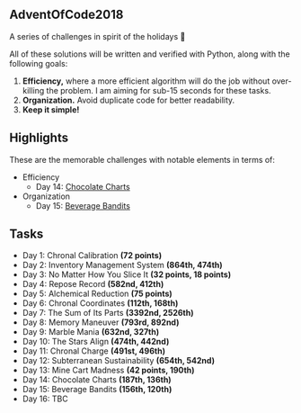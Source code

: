 ## AdventOfCode2018
A series of challenges in spirit of the holidays 🎄

All of these solutions will be written and verified with Python, along with the following goals:
1. __Efficiency,__ where a more efficient algorithm will do the job without over-killing the problem. I am aiming for sub-15 seconds for these tasks.
2. __Organization.__ Avoid duplicate code for better readability.
3. __Keep it simple!__

## Highlights
These are the memorable challenges with notable elements in terms of:
- Efficiency
  - Day 14: [Chocolate Charts](https://github.com/zecookiez/AdventOfCode2018/blob/master/day14_chocolateCharts.py)
- Organization
  - Day 15: [Beverage Bandits](https://github.com/zecookiez/AdventOfCode2018/blob/master/day15_beverageBandits.py)

## Tasks
- Day 1: Chronal Calibration __(72 points)__
- Day 2: Inventory Management System __(864th, 474th)__
- Day 3: No Matter How You Slice It __(32 points, 18 points)__
- Day 4: Repose Record __(582nd, 412th)__
- Day 5: Alchemical Reduction __(75 points)__
- Day 6: Chronal Coordinates __(112th, 168th)__
- Day 7: The Sum of Its Parts __(3392nd, 2526th)__
- Day 8: Memory Maneuver __(793rd, 892nd)__
- Day 9: Marble Mania __(632nd, 327th)__
- Day 10: The Stars Align __(474th, 442nd)__
- Day 11: Chronal Charge __(491st, 496th)__
- Day 12: Subterranean Sustainability __(654th, 542nd)__
- Day 13: Mine Cart Madness __(42 points, 190th)__
- Day 14: Chocolate Charts __(187th, 136th)__
- Day 15: Beverage Bandits __(156th, 120th)__
- Day 16: TBC
